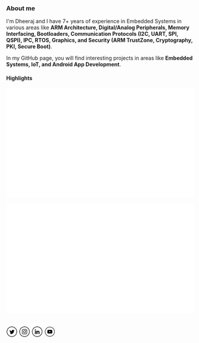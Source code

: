 ### About me

I'm Dheeraj and I have 7+ years of experience in Embedded Systems in various areas like **ARM Architecture, Digital/Analog Peripherals, Memory Interfacing, Bootloaders, Communication Protocols (I2C, UART, SPI, QSPI), IPC, RTOS, Graphics, and Security (ARM TrustZone, Cryptography, PKI, Secure Boot)**.

In my GitHub page, you will find interesting projects in areas like **Embedded Systems, IoT, and Android App Development**.

#### Highlights
![](https://raw.githubusercontent.com/Dheeraj22/Dheeraj22/refs/heads/main/generated/overview.svg#gh-light-mode-only)

![](https://raw.githubusercontent.com/Dheeraj22/Dheeraj22/refs/heads/main/generated/languages.svg#gh-light-mode-only)

<br>
<a href="https://twitter.com/dheerajkmth" target="_blank"><img src="https://raw.githubusercontent.com/Dheeraj22/Dheeraj22/master/tw.png" alt="Twitter" width="30"></a>
<a href="https://www.instagram.com/dheeraj_kamath/" target="_blank"><img src="https://raw.githubusercontent.com/Dheeraj22/Dheeraj22/master/ig.png" alt="Instagram" width="30"></a>
<a href="https://www.linkedin.com/in/dheerajkamath/" target="_blank"><img src="https://raw.githubusercontent.com/Dheeraj22/Dheeraj22/master/in.png" alt="LinkedIn" width="30"></a>
<a href="https://www.youtube.com/channel/UCgnv52hqclx0fTopBi9llDQ" target="_blank"><img src="https://raw.githubusercontent.com/Dheeraj22/Dheeraj22/master/yt.png" alt="YouTube" width="30"></a>
